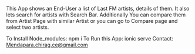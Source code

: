 This App shows an End-User a list of Last FM artists, details of them.
It also lets search for artists with Search Bar.
Additionally You can compare them from Artist Page with similar Artist or you can go to Compare page and select two artists.

To Install Node_modules: npm i
To Run this App: ionic serve
Contact: Mendapara.chirag.ce@gmail.com
